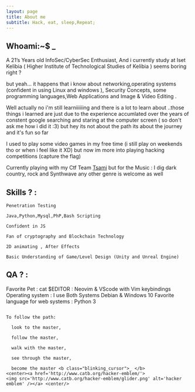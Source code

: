 ```yaml
---
layout: page
title: About me
subtitle: Hack, eat, sleep,Repeat;
---
```

## Whoami:~$ <b class="blinking_cursor">_ </b>
 A 21’s Years old InfoSec/CyberSec Enthusiast, And i currently study at Iset Kelibia ( Higher Institute of Technological Studies of Kelibia
) seems boring right ?

but yeah... it happens that i know about networking,operating systems (confident in using Linux and windows ), Security Concepts, some programming languages,Web Applications and Image & Video Editing .  

Well actually no i'm still learniiiiiing and there is a lot to learn about ..those things i learned are just due to the experience accumlated over the years of constent google searching and staring at the computer screen ( so don't ask me how i did it :3) 
but hey its not about the path its about the journey and it's fun so far

I used to play some video games in my free time (i still play on weekends tho or when i feel like it XD) but now im more into playing hacking competitions (capture the flag) 

Currently playing with my Ctf Team <a class="Tsami" href="https://ctftime.org/team/75334">Tsami</a>
but for the Music  :  I dig dark country, rock and Synthwave any other genre is welcome as well


## Skills  ?  :
```
Penetration Testing

Java,Python,Mysql,PhP,Bash Scripting

Confident in JS

Fan of cryptography and Blockchain Technology

2D animating , After Effects

Basic Understanding of Game/Level Design (Unity and Unreal Engine)

```

## QA ?   :
Favorite Pet : cat
$EDITOR :  Neovim & VScode with Vim keybindings
Operating system :  I use Both Systems Debian & Windows 10
Favorite language for web systems : Python 3
```

To follow the path:

  look to the master,

  follow the master,

  walk with the master,

  see through the master,

  become the master <b class="blinking_cursor">_ </b>
<center><a href='http://www.catb.org/hacker-emblem/'>
<img src='http://www.catb.org/hacker-emblem/glider.png' alt='hacker emblem' /></a> <center/>
